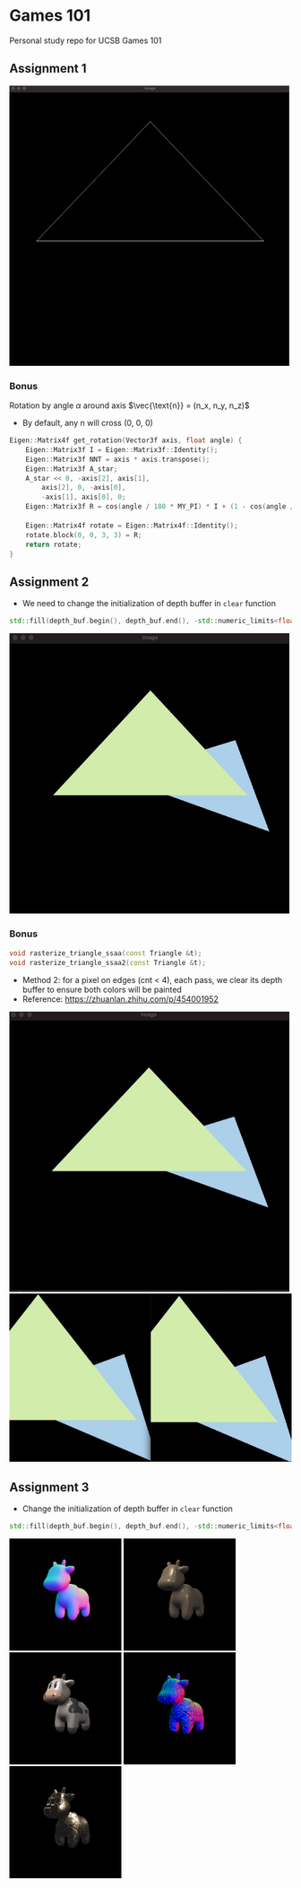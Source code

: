# Games 101

Personal study repo for UCSB Games 101

## Assignment 1

<img src="misc/1.jpg" style="height: 500px; width:500px;"/>

### Bonus

Rotation by angle $\alpha$ around axis $\vec{\text{n}} = (n_x, n_y, n_z)$

* By default, any $\text{n}$ will cross (0, 0, 0)

```C++
Eigen::Matrix4f get_rotation(Vector3f axis, float angle) {
    Eigen::Matrix3f I = Eigen::Matrix3f::Identity();
    Eigen::Matrix3f NNT = axis * axis.transpose();
    Eigen::Matrix3f A_star;
    A_star << 0, -axis[2], axis[1],
        axis[2], 0, -axis[0],
        -axis[1], axis[0], 0;
    Eigen::Matrix3f R = cos(angle / 180 * MY_PI) * I + (1 - cos(angle / 180 * MY_PI)) * NNT + sin(angle / 180 * MY_PI) * A_star;

    Eigen::Matrix4f rotate = Eigen::Matrix4f::Identity();
    rotate.block(0, 0, 3, 3) = R;
    return rotate;
}
```

## Assignment 2

* We need to change the initialization of depth buffer in `clear` function

```C++
std::fill(depth_buf.begin(), depth_buf.end(), -std::numeric_limits<float>::infinity());
```

<img src="misc/2.jpg" style="height: 500px; width:500px;"/>

### Bonus

```C++
void rasterize_triangle_ssaa(const Triangle &t);
void rasterize_triangle_ssaa2(const Triangle &t);
```

* Method 2: for a pixel on edges (cnt < 4), each pass, we clear its depth buffer to ensure both colors will be painted
* Reference: <https://zhuanlan.zhihu.com/p/454001952>

<img src="misc/2-bonus.jpg" style="height: 500px; width:500px;"/>
<img src="misc/2-compare.jpg" style="height: 300px; width:600px;"/>

## Assignment 3

* Change the initialization of depth buffer in `clear` function

```C++
std::fill(depth_buf.begin(), depth_buf.end(), -std::numeric_limits<float>::infinity());
```

<img display="inline" src="misc/3/output1.png" style="height: 200px; width:200px;"/>
<img display="inline" src="misc/3/output2.png" style="height: 200px; width:200px;"/>
<img display="inline" src="misc/3/output3.png" style="height: 200px; width:200px;"/>
<img display="inline" src="misc/3/output4.png" style="height: 200px; width:200px;"/>
<img display="inline" src="misc/3/output5.png" style="height: 200px; width:200px;"/>
